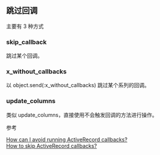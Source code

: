 ## 跳过回调

主要有 3 种方式

### skip_callback

跳过某个回调。

### x_without_callbacks

以 object.send(:x_without_callbacks) 跳过某个系列的回调。

### update_columns

类似 update_columns，直接使用不会触发回调的方法进行操作。

参考

[How can I avoid running ActiveRecord callbacks?](http://stackoverflow.com/questions/632742/how-can-i-avoid-running-activerecord-callbacks)<br>
[How to skip ActiveRecord callbacks?](http://stackoverflow.com/questions/1342761/how-to-skip-activerecord-callbacks)
